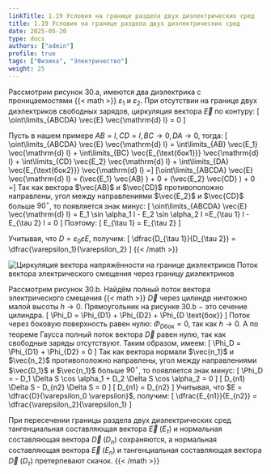 ```yaml
---
linkTitle: 1.19 Условия на границе раздела двух диэлектрических сред
title: 1.19 Условия на границе раздела двух диэлектрических сред
date: 2025-05-20
type: docs
authors: ["admin"]
profile: true
tags: ["Физика", "Электричество"]
weight: 25
---
```


Рассмотрим рисунок 30.a, имеются два диэлектрика с проницаемостями {{< math >}} $\varepsilon_1$ и $\varepsilon_2$. При отсутствии на границе двух диэлектриков свободных зарядов, циркуляция вектора $\vec{E}$ по контуру: \[ \oint\limits_{ABCDA} \vec{E} \vec{\mathrm{d} l} = 0 \]

Пусть в нашем примере $AB = l, CD = l, BC \to 0, DA \to 0$, тогда: \[ \oint\limits_{ABCDA} \vec{E} \vec{\mathrm{d} l} = \int\limits_{AB} \vec{E_1} \vec{\mathrm{d} l} + \int\limits_{BC} \vec{E_{\text{бок1}}} \vec{\mathrm{d} l} + \int\limits_{CD} \vec{E_2} \vec{\mathrm{d} l} + \int\limits_{DA} \vec{E_{\text{бок2}}} \vec{\mathrm{d} l} =\] \[\oint\limits_{ABCDA} \vec{E} \vec{\mathrm{d} l} = (\vec{E_1} \vec{AB} ) + 0 + (\vec{E_2} \vec{CD} ) + 0 =\] Так как вектора $\vec{AB}$ и $\vec{CD}$ противоположно направлены, угол между направлениями $\vec{E_2}$ и $\vec{CD}$ больше $90^{\circ}$, то появляется знак минус: \[ \oint\limits_{ABCDA} \vec{E} \vec{\mathrm{d} l} = E_1 \sin \alpha_1 l - E_2 \sin \alpha_2 l =E_{\tau 1} l - E_{\tau 2} l = 0  \] Поэтому: \[ E_{\tau 1} = E_{\tau 2}  \]

Учитывая, что $D = \varepsilon_0 \varepsilon E$, получим: \[ \dfrac{D_{\tau 1}}{D_{\tau 2}} = \dfrac{\varepsilon_1}{\varepsilon_2} \] {{< /math >}}

![Циркуляция вектора напряжённости на границе диэлектриков Поток вектора электрического смещения через границу диэлектриков](/uploads/img25may/at-the-dielectric-boundary.webp  "Рисунок 30 − a) Циркуляция вектора напряжённости на границе диэлектриков b) Поток вектора электрического смещения через границу диэлектриков")

Рассмотрим рисунок 30.b. Найдём полный поток вектора электрического смещения {{< math >}} $\vec{D}$ через цилиндр ничтожно малой высоты $h \to 0$. Прямоугольник на рисунке 30.b − это сечение цилиндра.  \[ \Phi_D = \Phi_{D1} + \Phi_{D2} + \Phi_{D \text{бок}} \] Поток через боковую поверхность равен нулю: $\Phi_{D \text{бок}} = 0$, так как $h \to 0$. А по теореме Гаусса полный поток вектора $\vec{D}$ равен нулю, так как свободные заряды отсутствуют. Таким образом, имеем: \[ \Phi_D = \Phi_{D1} + \Phi_{D2} = 0 \] Так как вектора нормали $\vec{n_1}$ и $\vec{n_2}$ противоположно направлены, угол между направлениями $\vec{D_1}$ и $\vec{n_1}$ больше $90^{\circ}$, то появляется знак минус: \[ \Phi_D = - D_1 \Delta S \cos \alpha_1 + D_2 \Delta S \cos \alpha_2 = 0  \] \[ D_{n1} \Delta S - D_{n2} \Delta S = 0 \] \[ D_{n1} = D_{n2}  \] Учитывая, что $E = \dfrac{D}{\varepsilon_0 \varepsilon}$, получим: \[ \dfrac{E_{n1}}{E_{n2}} = \dfrac{\varepsilon_2}{\varepsilon_1} \]

При пересечении границы раздела двух диэлектрических сред тангенциальная составляющая вектора $\vec{E} \; (E_{\tau})$ и нормальная составляющая вектора $\vec{D} \; (D_n)$ сохраняются, а нормальная составляющая вектора $\vec{E} \; (E_n)$ и тангенциальная составляющая вектора $\vec{D} \; (D_{\tau})$ претерпевают скачок. {{< /math >}}
